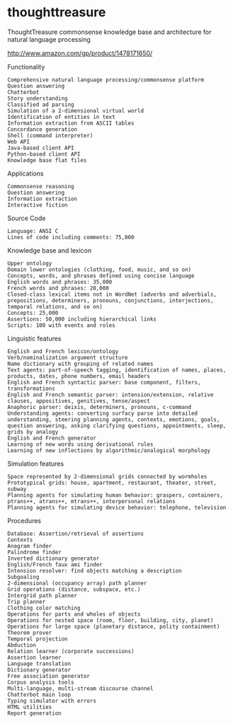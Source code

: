 # thoughttreasure
ThoughtTreasure commonsense knowledge base and architecture for natural language processing

http://www.amazon.com/gp/product/1478171650/

Functionality

    Comprehensive natural language processing/commonsense platform
    Question answering
    Chatterbot
    Story understanding
    Classified ad parsing
    Simulation of a 2-dimensional virtual world
    Identification of entities in text
    Information extraction from ASCII tables
    Concordance generation
    Shell (command interpreter)
    Web API
    Java-based client API
    Python-based client API
    Knowledge base flat files

Applications

    Commonsense reasoning
    Question answering
    Information extraction
    Interactive fiction

Source Code

    Language: ANSI C
    Lines of code including comments: 75,000

Knowledge base and lexicon

    Upper ontology
    Domain lower ontologies (clothing, food, music, and so on)
    Concepts, words, and phrases defined using concise language
    English words and phrases: 35,000
    French words and phrases: 20,000
    Closed-class lexical items not in WordNet (adverbs and adverbials, prepositions, determiners, pronouns, conjunctions, interjections, temporal relations, and so on)
    Concepts: 25,000
    Assertions: 50,000 including hierarchical links
    Scripts: 100 with events and roles

Linguistic features

    English and French lexicon/ontology
    Verb/nominalization argument structure
    Name dictionary with grouping of related names
    Text agents: part-of-speech tagging, identification of names, places, products, dates, phone numbers, email headers
    English and French syntactic parser: base component, filters, transformations
    English and French semantic parser: intension/extension, relative clauses, appositives, genitives, tense/aspect
    Anaphoric parser: deixis, determiners, pronouns, c-command
    Understanding agents: converting surfacy parse into detailed understanding, steering planning agents, contexts, emotions, goals, question answering, asking clarifying questions, appointments, sleep, grids by analogy
    English and French generator
    Learning of new words using derivational rules
    Learning of new inflections by algorithmic/analogical morphology

Simulation features

    Space represented by 2-dimensional grids connected by wormholes
    Prototypical grids: house, apartment, restaurant, theater, street, subway
    Planning agents for simulating human behavior: graspers, containers, ptrans++, atrans++, mtrans++, interpersonal relations
    Planning agents for simulating device behavior: telephone, television

Procedures

    Database: Assertion/retrieval of assertions
    Contexts
    Anagram finder
    Palindrome finder
    Inverted dictionary generator
    English/French faux ami finder
    Intension resolver: find objects matching a description
    Subgoaling
    2-dimensional (occupancy array) path planner
    Grid operations (distance, subspace, etc.)
    Intergrid path planner
    Trip planner
    Clothing color matching
    Operations for parts and wholes of objects
    Operations for nested space (room, floor, building, city, planet)
    Operations for large space (planetary distance, polity containment)
    Theorem prover
    Temporal projection
    Abduction
    Relation learner (corporate successions)
    Assertion learner
    Language translation
    Dictionary generator
    Free association generator
    Corpus analysis tools
    Multi-language, multi-stream discourse channel
    Chatterbot main loop
    Typing simulator with errors
    HTML utilities
    Report generation

